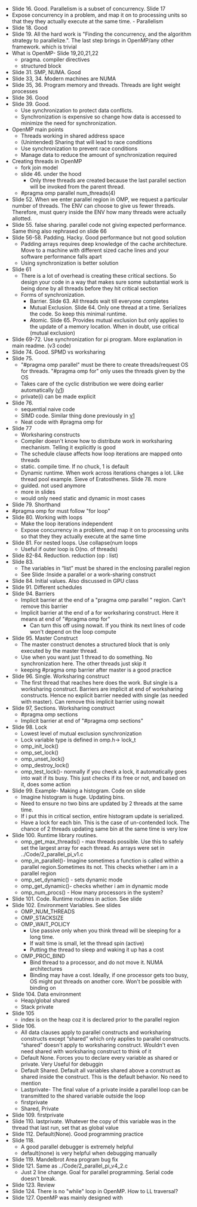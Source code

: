 * Slide 16. Good. Parallelism is a subset of concurrency. Slide 17
* Expose concurrency in a problem, and map it on to processing units so that they they actually execute at the same time. - Parallelism
* Slide 18. Good
* Slide 19. All the hard work is "Finding the concurrency, and the algorithm strategy to parallelize.". The last step brings in OpenMP/any other framework. which is trivial
* What is OpenMP- Slide 19,20,21,22
  * pragma. compiler directives
  * structured block
* Slide 31. SMP, NUMA. Good
* Slide 33, 34. Modern machines are NUMA
* Slide 35, 36. Program memory and threads. Threads are light weight processes
* Slide 36. Good
* Slide 39. Good.
  * Use synchronization to protect data conflicts.
  *  Synchronization is expensive so change how data is accessed to minimize the need for synchronization.
* OpenMP main points
  * Threads working in shared address space
  * (Unintended) Sharing that will lead to race conditions
  * Use synchronization to prevent race conditions
  * Manage data to reduce the amount of synchronization required
* Creating threads in OpenMP
  * fork join model
  * slide 46. under the hood
    * Only three threads are created because the last parallel section will be invoked from the parent thread.
  * #pragma omp parallel num_threads(4)
* Slide 52. When we enter parallel region in OMP, we request a particular number of threads. The ENV can choose to give us fewer threads. Therefore, must query inside the ENV how many threads were actually allotted.
* Slide 55. false sharing. parallel code not giving expected performance. Same thing also rephrased on slide 66
* Slide 56-58. Padding. Hacky. Good performance but not good solution
  * Padding arrays requires deep knowledge of the cache architecture. Move to a machine with different sized cache lines and your software performance falls apart
  * Using synchronization is better solution
* Slide 61
  * There is a lot of overhead is creating these critical sections. So design your code in a way that makes sure some substantial work is being done by all threads before they hit critical section
  * Forms of synchronization.
    * Barrier. Slide 63. All threads wait till everyone completes
    * Mutual Exclusion. Slide 64. Only one thread at a time. Serializes the code. So keep this minimal runtime.
    * Atomic. Slide 65. Provides mutual exclusion but only applies to the update of a memory location. When in doubt, use critical (mutual exclusion)
* Slide 69-72. Use synchronization for pi program. More explanation in main readme. (v3 code)
* Slide 74. Good. SPMD vs worksharing
* Slide 75.
  * "#pragma omp parallel" must be there to create threads/request OS for threads. "#pragma omp for" only uses the threads given by the OS
  * Takes care of the cyclic distribution we were doing earlier automatically ([v1](../Code/2_parallel_pi_v1.c))
  * private(i) can be made explicit
* Slide 76.
  * sequential naive code
  * SIMD code. Similar thing done previously in [v1](../Code/2_parallel_pi_v1.c)
  * Neat code with #pragma omp for
* Slide 77
  * Worksharing constructs
  * Compiler doesn't know how to distribute work in worksharing mechanism. Telling it explicitly is good
  * The schedule clause affects how loop iterations are mapped onto threads
  * static. compile time. If no chuck, 1 is default
  * Dynamic runtime. When work across iterations changes a lot. Like thread pool example. Sieve of Eratosthenes. Slide 78. more
  * guided. not used anymore
  * more in slides
  * would only need static and dynamic in most cases
* Slide 79. Shorthand
* #pragma omp for must follow "for loop"
* Slide 80. Working with loops
  * Make the loop iterations independent
  * Expose concurrency in a problem, and map it on to processing units so that they they actually execute at the same time
* Slide 81. For nested loops. Use collapse(num loops
  * Useful if outer loop is O(no. of threads)
* Slide 82-84. Reduction. reduction (op : list)
* Slide 83.
  * The variables in “list” must be shared in the enclosing parallel region
  * See Slide :Inside a parallel or a work-sharing construct
* Slide 84. Initial values. Also discussed in GPU class
* Slide 91. Different schedules
* Slide 94. Barriers
  * Implicit barrier at the end of a "pragma omp parallel " region. Can't remove this barrier
  * Implicit barrier at the end of a for worksharing construct. Here it means at end of "#pragma omp for"
    * Can turn this off using nowait. If you think its next lines of code won't depend on the loop compute
* Slide 95. Master Construct
  * The master construct denotes a structured block that is only executed by the master thread.
  * Use when you want just 1 thread to do something. No synchronization here. The other threads just skip it
  * keeping #pragma omp barrier after master is a good practice
* Slide 96. Single. Worksharing construct
  * The first thread that reaches here does the work. But single is a worksharing construct. Barriers are implicit at end of worksharing constructs. Hence no explicit barrier needed with single (as needed with master).  Can remove this implicit barrier using nowait
* Slide 97, Sections. Worksharing construct
  * #pragma omp sections
  * Implicit barrier at end of "#pragma omp sections"
* Slide 98. Lock
  * Lowest level of mutual exclusion synchronization
  * Lock variable type is defined in omp.h-> lock_t
  * omp_init_lock()
  * omp_set_lock()
  * omp_unset_lock()
  * omp_destroy_lock()
  * omp_test_lock()- normally if you check a lock, it automatically goes into wait if its busy. This just checks if its free or not, and based on it, does some action
* Slide 99. Example- Making a histogram. Code on slide
  * Imagine histogram is huge. Updating bins.
  * Need to ensure no two bins are updated by 2 threads at the same time.
  * If i put this in critical section, entire histogram update is serialized.
  * Have a lock for each bin. This is the case of un-contended lock. The chance of 2 threads updating same bin at the same time is very low
* Slide 100. Runtime library routines.
  * omp_get_max_threads() - max threads possible. Use this to safely set the largest array for each thread. As arrays were set in ../Code/2_parallel_pi_v1.c
  * omp_in_parallel()- Imagine sometimes a function is called within a parallel region.Sometimes its not. This checks whether i am in a parallel region
  * omp_set_dynamic() -  sets dynamic mode
  * omp_get_dynamic()- checks whether i am in dynamic mode
  * omp_num_procs() - How many processors in the system?
* Slide 101. Code. Runtime routines in action. See slide
* Slide 102. Environment Variables. See slides
  * OMP_NUM_THREADS
  * OMP_STACKSIZE
  * OMP_WAIT_POLICY
    * Use passive only when you think thread will be sleeping for a long time.
    * If wait time is small, let the thread spin (active)
    * Putting the thread to sleep and waking it up has a cost
  * OMP_PROC_BIND
    * Bind thread to a processor, and do not move it. NUMA architectures
    * Binding may have a cost. Ideally, if one processor gets too busy, OS might put threads on another core. Won't be possible with binding on
* Slide 104. Data environment
  * Heap/global shared
  * Stack private
* Slide 105
  * index is on the heap coz it is declared prior to the parallel region
* Slide 106.
  * All data clauses apply to parallel constructs and worksharing constructs except “shared” which only applies to parallel constructs. “shared” doesn't apply to worksharing construct. Wouldn't even need shared with worksharing construct to think of it
  * Default None. Forces you to declare every variable as shared or private. Very Useful for debuggin
  * Default Shared. Default all variables shared above a construct as shared inside the construct. This is the default behavior. No need to mention
  * Lastprivate- The final value of a private inside a parallel loop can be transmitted to the shared variable outside the loop
  * firstprivate
  * Shared, Private
* Slide 109. firstprivate
* Slide 110. lastprivate. Whatever the copy of this variable was in the thread that last run, set that as global value
* Slide 112. Default(None). Good programming practice
* Slide 118.
  * A good parallel debugger is extremely helpful
  * default(none) is very helpful when debugging manually
* Slide 119. Mandelbrot Area program bug fix
* Slide 121. Same as ../Code/2_parallel_pi_v4_2.c
  * Just 2 line change. Goal for parallel programming. Serial code doesn't break.
* Slide 123. Review
* Slide 124. There is no "while" loop in OpenMP. How to LL traversal?
* Slide 127. OpenMP was mainly designed with
